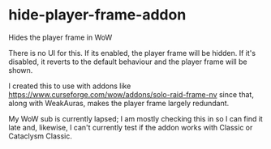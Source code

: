 # hide-player-frame-addon

Hides the player frame in WoW

There is no UI for this. If its enabled, the player frame will be hidden. If it's
disabled, it reverts to the default behaviour and the player frame will be shown.

I created this to use with addons like
<https://www.curseforge.com/wow/addons/solo-raid-frame-nv> since that, along
with WeakAuras, makes the player frame largely redundant.

My WoW sub is currently lapsed; I am mostly checking this in so I can find it
late and, likewise, I can't currently test if the addon works with Classic or
Cataclysm Classic.
